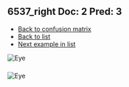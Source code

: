 ## 6537_right Doc: 2 Pred: 3
- [Back to confusion matrix](https://github.com/juliandewit/kaggle_retinopathy/blob/master/matrix.md)
- [Back to list](https://github.com/juliandewit/kaggle_retinopathy/blob/master/lists/23/list.md)
- [Next example in list](https://github.com/juliandewit/kaggle_retinopathy/blob/master/lists/23/66/660_left.md)

![Eye](https://retinopaty.blob.core.windows.net/size1024/6537_right_2.jpeg)

### 

![Eye]()
